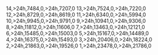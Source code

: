 14,&gt;24h,7484,0,&gt;24h,7207,0
13,&gt;24h,7524,0,&gt;24h,7220,0
12,&gt;24h,8729,0,&gt;24h,8619,0
11,&gt;24h,6340,0,&gt;24h,5994,0
10,&gt;24h,9945,0,&gt;24h,9791,0
9,&gt;24h,10941,0,&gt;24h,9306,0
8,&gt;24h,11812,0,&gt;24h,11606,0
7,&gt;24h,13463,0,&gt;24h,12121,0
6,&gt;24h,15485,0,&gt;24h,15003,0
5,&gt;24h,15167,0,&gt;24h,14489,0
4,&gt;24h,16375,0,&gt;24h,15493,0
3,&gt;24h,20406,0,&gt;24h,18224,0
2,&gt;24h,21863,0,&gt;24h,19526,0
1,&gt;24h,23478,0,&gt;24h,21786,0